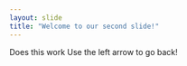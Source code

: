 ```yaml
---
layout: slide
title: "Welcome to our second slide!"
---
```

Does this work
Use the left arrow to go back!
